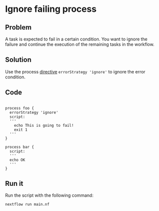 # Ignore failing process 

## Problem 

A task is expected to fail in a certain condition. You want to ignore the failure and continue the execution of the remaining tasks in the workflow. 

## Solution

Use the process [directive](https://www.nextflow.io/docs/latest/process.html#errorstrategy) `errorStrategy 'ignore'` to ignore the error condition. 


## Code 

```nextflow 

process foo {
  errorStrategy 'ignore'
  script:
  '''
    echo This is going to fail!
    exit 1
  '''
}  

process bar {
  script:
  '''
  echo OK
  '''
}
```

## Run it 

Run the script with the following command: 

    nextflow run main.nf 

